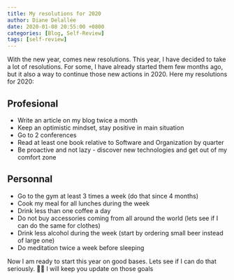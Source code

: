 ```yaml
---
title: My resolutions for 2020
author: Diane Delallée
date: 2020-01-08 20:55:00 +0800
categories: [Blog, Self-Review]
tags: [self-review]
---
```


With the new year, comes new resolutions. This year, I have decided to take a lot of resolutions. For some, I have already started them few months ago, but it also a way to continue those new actions in 2020. Here my resolutions for 2020:

## Profesional

- Write an article on my blog twice a month
- Keep an optimistic mindset, stay positive in main situation
- Go to 2 conferences
- Read at least one book relative to Software and Organization by quarter
- Be proactive and not lazy - discover new technologies and get out of my comfort zone

## Personnal

- Go to the gym at least 3 times a week (do that since 4 months)
- Cook my meal for all lunches during the week
- Drink less than one coffee a day
- Do not buy accessories coming from all around the world (lets see if I can do the same for clothes)
- Drink less alcohol during the week (start by ordering small beer instead of large one)
- Do meditation twice a week before sleeping

Now I am ready to start this year on good bases. Lets see if I can do that seriously. 💪🏽 I will keep you update on those goals
